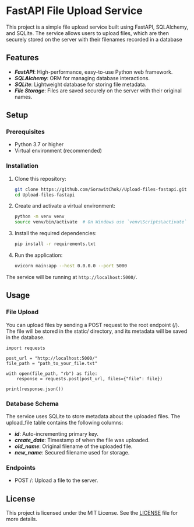 # FastAPI File Upload Service
This project is a simple file upload service built using FastAPI, SQLAlchemy, and SQLite. The service allows users to upload files, which are then securely stored on the server with their filenames recorded in a database

## Features
- ***FastAPI***: High-performance, easy-to-use Python web framework.
- ***SQLAlchemy***: ORM for managing database interactions.
- ***SQLite***: Lightweight database for storing file metadata.
- ***File Storage***: Files are saved securely on the server with their original names.

## Setup

### Prerequisites
- Python 3.7 or higher
- Virtual environment (recommended)

### Installation
1. Clone this repository:

   ```bash
   git clone https://github.com/SorawitChok//Upload-files-fastapi.git
   cd Upload-files-fastapi
   ```
2. Create and activate a virtual environment:
   ```bash
   python -m venv venv
   source venv/bin/activate  # On Windows use `venv\Scripts\activate`
   ```
3. Install the required dependencies:
   ```bash
   pip install -r requirements.txt
   ```
4. Run the application:
   ```bash
   uvicorn main:app --host 0.0.0.0 --port 5000
   ```
The service will be running at ```http://localhost:5000/```.

## Usage
### File Upload
You can upload files by sending a POST request to the root endpoint (/). The file will be stored in the static/ directory, and its metadata will be saved in the database.
```
import requests

post_url = "http://localhost:5000/"
file_path = "path_to_your_file.txt"

with open(file_path, "rb") as file:
    response = requests.post(post_url, files={"file": file})

print(response.json())
```
### Database Schema
The service uses SQLite to store metadata about the uploaded files. The upload_file table contains the following columns:

- ***id***: Auto-incrementing primary key.
- ***create_date***: Timestamp of when the file was uploaded.
- ***old_name***: Original filename of the uploaded file.
- ***new_name***: Secured filename used for storage.

### Endpoints
- POST /: Upload a file to the server.

## License
This project is licensed under the MIT License. See the [LICENSE](LICENSE) file for more details.



